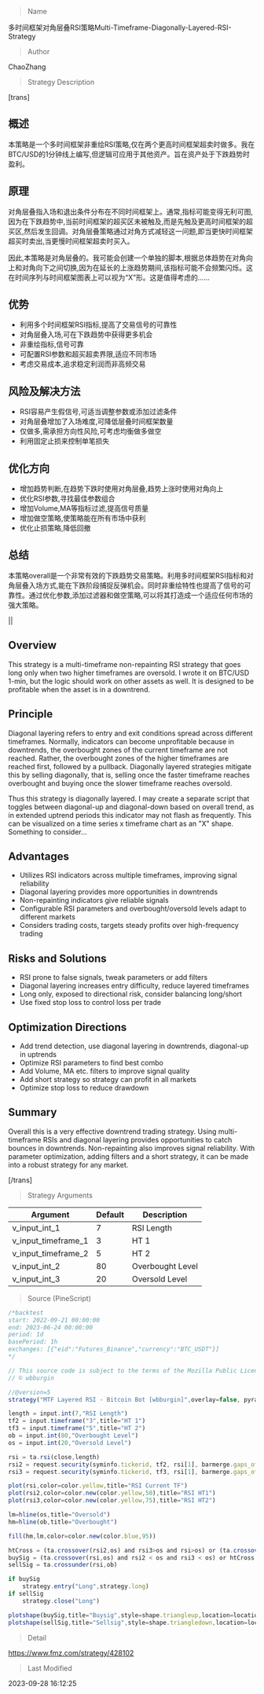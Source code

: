 
> Name

多时间框架对角层叠RSI策略Multi-Timeframe-Diagonally-Layered-RSI-Strategy

> Author

ChaoZhang

> Strategy Description

[trans]

## 概述

本策略是一个多时间框架非重绘RSI策略,仅在两个更高时间框架超卖时做多。我在BTC/USD的1分钟线上编写,但逻辑可应用于其他资产。旨在资产处于下跌趋势时盈利。

## 原理

对角层叠指入场和退出条件分布在不同时间框架上。通常,指标可能变得无利可图,因为在下跌趋势中,当前时间框架的超买区未被触及,而是先触及更高时间框架的超买区,然后发生回调。对角层叠策略通过对角方式减轻这一问题,即当更快时间框架超买时卖出,当更慢时间框架超卖时买入。

因此,本策略是对角层叠的。我可能会创建一个单独的脚本,根据总体趋势在对角向上和对角向下之间切换,因为在延长的上涨趋势期间,该指标可能不会频繁闪烁。这在时间序列与时间框架图表上可以视为“X”形。这是值得考虑的......

## 优势

- 利用多个时间框架RSI指标,提高了交易信号的可靠性
- 对角层叠入场,可在下跌趋势中获得更多机会
- 非重绘指标,信号可靠
- 可配置RSI参数和超买超卖界限,适应不同市场
- 考虑交易成本,追求稳定利润而非高频交易

## 风险及解决方法

- RSI容易产生假信号,可适当调整参数或添加过滤条件
- 对角层叠增加了入场难度,可降低层叠时间框架数量
- 仅做多,需承担方向性风险,可考虑均衡做多做空
- 利用固定止损来控制单笔损失

## 优化方向

- 增加趋势判断,在趋势下跌时使用对角层叠,趋势上涨时使用对角向上
- 优化RSI参数,寻找最佳参数组合
- 增加Volume,MA等指标过滤,提高信号质量 
- 增加做空策略,使策略能在所有市场中获利
- 优化止损策略,降低回撤

## 总结

本策略overall是一个非常有效的下跌趋势交易策略。利用多时间框架RSI指标和对角层叠入场方式,能在下跌阶段捕捉反弹机会。同时非重绘特性也提高了信号的可靠性。通过优化参数,添加过滤器和做空策略,可以将其打造成一个适应任何市场的强大策略。

||

## Overview

This strategy is a multi-timeframe non-repainting RSI strategy that goes long only when two higher timeframes are oversold. I wrote it on BTC/USD 1-min, but the logic should work on other assets as well. It is designed to be profitable when the asset is in a downtrend.  

## Principle 

Diagonal layering refers to entry and exit conditions spread across different timeframes. Normally, indicators can become unprofitable because in downtrends, the overbought zones of the current timeframe are not reached. Rather, the overbought zones of the higher timeframes are reached first, followed by a pullback. Diagonally layered strategies mitigate this by selling diagonally, that is, selling once the faster timeframe reaches overbought and buying once the slower timeframe reaches oversold.

Thus this strategy is diagonally layered. I may create a separate script that toggles between diagonal-up and diagonal-down based on overall trend, as in extended uptrend periods this indicator may not flash as frequently. This can be visualized on a time series x timeframe chart as an "X" shape. Something to consider...

## Advantages

- Utilizes RSI indicators across multiple timeframes, improving signal reliability
- Diagonal layering provides more opportunities in downtrends 
- Non-repainting indicators give reliable signals
- Configurable RSI parameters and overbought/oversold levels adapt to different markets
- Considers trading costs, targets steady profits over high-frequency trading

## Risks and Solutions

- RSI prone to false signals, tweak parameters or add filters 
- Diagonal layering increases entry difficulty, reduce layered timeframes
- Long only, exposed to directional risk, consider balancing long/short
- Use fixed stop loss to control loss per trade

## Optimization Directions

- Add trend detection, use diagonal layering in downtrends, diagonal-up in uptrends
- Optimize RSI parameters to find best combo
- Add Volume, MA etc. filters to improve signal quality
- Add short strategy so strategy can profit in all markets
- Optimize stop loss to reduce drawdown

## Summary

Overall this is a very effective downtrend trading strategy. Using multi-timeframe RSIs and diagonal layering provides opportunities to catch bounces in downtrends. Non-repainting also improves signal reliability. With parameter optimization, adding filters and a short strategy, it can be made into a robust strategy for any market.

[/trans]

> Strategy Arguments



|Argument|Default|Description|
|----|----|----|
|v_input_int_1|7|RSI Length|
|v_input_timeframe_1|3|HT 1|
|v_input_timeframe_2|5|HT 2|
|v_input_int_2|80|Overbought Level|
|v_input_int_3|20|Oversold Level|


> Source (PineScript)

``` javascript
/*backtest
start: 2022-09-21 00:00:00
end: 2023-06-24 00:00:00
period: 1d
basePeriod: 1h
exchanges: [{"eid":"Futures_Binance","currency":"BTC_USDT"}]
*/

// This source code is subject to the terms of the Mozilla Public License 2.0 at https://mozilla.org/MPL/2.0/
// © wbburgin

//@version=5
strategy("MTF Layered RSI - Bitcoin Bot [wbburgin]",overlay=false, pyramiding = 20, initial_capital=10000)

length = input.int(7,"RSI Length")
tf2 = input.timeframe("3",title="HT 1")
tf3 = input.timeframe("5",title="HT 2")
ob = input.int(80,"Overbought Level")
os = input.int(20,"Oversold Level")

rsi = ta.rsi(close,length)
rsi2 = request.security(syminfo.tickerid, tf2, rsi[1], barmerge.gaps_off, lookahead=barmerge.lookahead_on)
rsi3 = request.security(syminfo.tickerid, tf3, rsi[1], barmerge.gaps_off, lookahead=barmerge.lookahead_on)

plot(rsi,color=color.yellow,title="RSI Current TF")
plot(rsi2,color=color.new(color.yellow,50),title="RSI HT1")
plot(rsi3,color=color.new(color.yellow,75),title="RSI HT2")

lm=hline(os,title="Oversold")
hm=hline(ob,title="Overbought")

fill(hm,lm,color=color.new(color.blue,95))

htCross = (ta.crossover(rsi2,os) and rsi3>os and rsi>os) or (ta.crossover(rsi3,os) and rsi2>os and rsi>os)
buySig = (ta.crossover(rsi,os) and rsi2 < os and rsi3 < os) or htCross
sellSig = ta.crossunder(rsi,ob)

if buySig
    strategy.entry("Long",strategy.long)
if sellSig
    strategy.close("Long")

plotshape(buySig,title="Buysig",style=shape.triangleup,location=location.bottom,color=color.green,size=size.tiny)
plotshape(sellSig,title="Sellsig",style=shape.triangledown,location=location.top,color=color.red,size=size.tiny)
```

> Detail

https://www.fmz.com/strategy/428102

> Last Modified

2023-09-28 16:12:25
